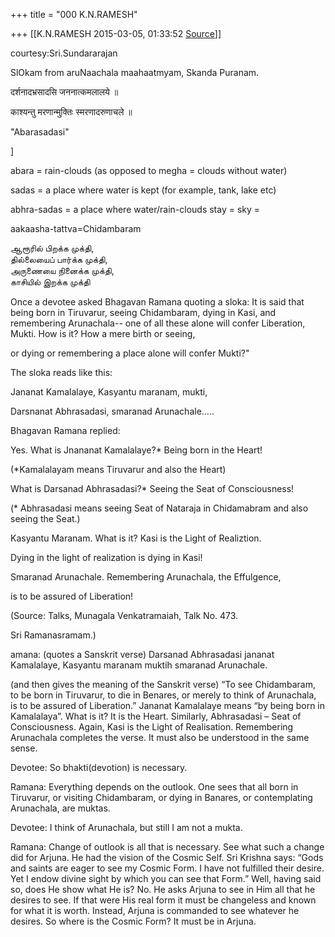 +++
title = "000 K.N.RAMESH"

+++
[[K.N.RAMESH	2015-03-05, 01:33:52 [Source](https://groups.google.com/g/samskrita/c/mU7NbvAPNiI)]]



courtesy:Sri.Sundararajan

  

SlOkam from aruNaachala maahaatmyam, Skanda Puranam.  

  

दर्शनादभ्रसादसि जननात्कमलालये ॥

काश्यन्तु मरणान्मु्क्तिः स्मरणादरुणाचले ॥

  

"Abarasadasi"  

\]

abara = rain-clouds (as opposed to megha = clouds without water)

sadas = a place where water is kept (for example, tank, lake etc)

abhra-sadas = a place where water/rain-clouds stay = sky =

aakaasha-tattva=Chidambaram

  

ஆரூரில் பிறக்க முக்தி,  
தில்லையைப் பார்க்க முக்தி,  
அருணையை நினைக்க முக்தி,  
காசியில் இறக்க முக்தி  

  

Once a devotee asked Bhagavan Ramana quoting a sloka: It is said that being born in Tiruvarur, seeing Chidambaram, dying in Kasi, and remembering Arunachala-- one of all these alone will confer Liberation, Mukti. How is it? How a mere birth or seeing,

or dying or remembering a place alone will confer Mukti?"

  

The sloka reads like this:

  

Jananat Kamalalaye, Kasyantu maranam, mukti,

Darsnanat Abhrasadasi, smaranad Arunachale.....

  

Bhagavan Ramana replied:

  

Yes. What is Jnananat Kamalalaye?\* Being born in the Heart!

  

(\*Kamalalayam means Tiruvarur and also the Heart) 

  

What is Darsanad Abhrasadasi?\* Seeing the Seat of Consciousness! 

  

(\* Abhrasadasi means seeing Seat of Nataraja in Chidamabram and also seeing the Seat.)

  

Kasyantu Maranam. What is it? Kasi is the Light of Realiztion.

Dying in the light of realization is dying in Kasi!

  

Smaranad Arunachale. Remembering Arunachala, the Effulgence,

is to be assured of Liberation!

  

(Source: Talks, Munagala Venkatramaiah, Talk No. 473.

Sri Ramanasramam.)

  

amana: (quotes a Sanskrit verse) Darsanad Abhrasadasi jananat Kamalalaye, Kasyantu maranam muktih smaranad Arunachale.

  

(and then gives the meaning of the Sanskrit verse) “To see Chidambaram, to be born in Tiruvarur, to die in Benares, or merely to think of Arunachala, is to be assured of Liberation.” Jananat Kamalalaye means “by being born in Kamalalaya”. What is it? It is the Heart. Similarly, Abhrasadasi – Seat of Consciousness. Again, Kasi is the Light of Realisation. Remembering Arunachala completes the verse. It must also be understood in the same sense.

  

Devotee: So bhakti(devotion) is necessary.

  

Ramana: Everything depends on the outlook. One sees that all born in Tiruvarur, or visiting Chidambaram, or dying in Banares, or contemplating Arunachala, are muktas.

  

Devotee: I think of Arunachala, but still I am not a mukta.

  

Ramana: Change of outlook is all that is necessary. See what such a change did for Arjuna. He had the vision of the Cosmic Self. Sri Krishna says: “Gods and saints are eager to see my Cosmic Form. I have not fulfilled their desire. Yet I endow divine sight by which you can see that Form.” Well, having said so, does He show what He is? No. He asks Arjuna to see in Him all that he desires to see. If that were His real form it must be changeless and known for what it is worth. Instead, Arjuna is commanded to see whatever he desires. So where is the Cosmic Form? It must be in Arjuna.

